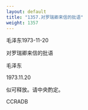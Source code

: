 ```yaml
---
layout: default
title: "1357.对罗瑞卿来信的批语"
weight: 1357
---
```


毛泽东1973-11-20

对罗瑞卿来信的批语

毛泽东

1973.11.20

似可释放。请中央酌定。

CCRADB

